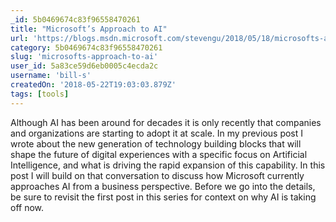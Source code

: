 ```yaml
---
_id: 5b0469674c83f96558470261
title: "Microsoft’s Approach to AI"
url: 'https://blogs.msdn.microsoft.com/stevengu/2018/05/18/microsofts-approach-to-ai/'
category: 5b0469674c83f96558470261
slug: 'microsofts-approach-to-ai'
user_id: 5a83ce59d6eb0005c4ecda2c
username: 'bill-s'
createdOn: '2018-05-22T19:03:03.879Z'
tags: [tools]
---
```


Although AI has been around for decades it is only recently that companies and organizations are starting to adopt it at scale.  In my previous post I wrote about the new generation of technology building blocks that will shape the future of digital experiences with a specific focus on Artificial Intelligence, and what is driving the rapid expansion of this capability. In this post I will build on that conversation to discuss how Microsoft currently approaches AI from a business perspective.  Before we go into the details, be sure to revisit the first post in this series for context on why AI is taking off now.
